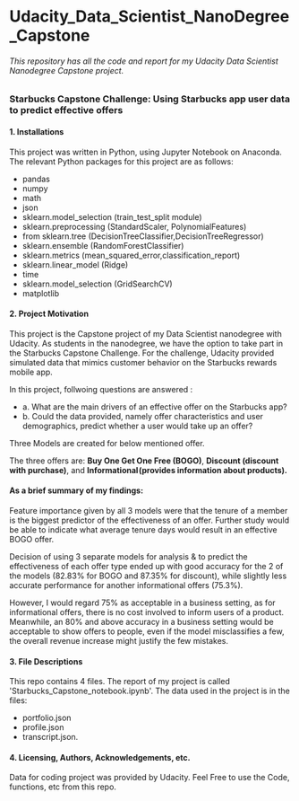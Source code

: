 # Udacity_Data_Scientist_NanoDegree_Capstone
###### This repository has all the code and report for my Udacity Data Scientist Nanodegree Capstone project.

### Starbucks Capstone Challenge: Using Starbucks app user data to predict effective offers

#### 1. Installations
This project was written in Python, using Jupyter Notebook on Anaconda. The relevant Python packages for this project are as follows:

- pandas
- numpy
- math
- json
- sklearn.model_selection (train_test_split module)
- sklearn.preprocessing (StandardScaler, PolynomialFeatures)
- from sklearn.tree (DecisionTreeClassifier,DecisionTreeRegressor)
- sklearn.ensemble (RandomForestClassifier)
- sklearn.metrics (mean_squared_error,classification_report)
- sklearn.linear_model (Ridge)
- time
- sklearn.model_selection (GridSearchCV)
- matplotlib


#### 2. Project Motivation

This project is the Capstone project of my Data Scientist nanodegree with Udacity. As students in the nanodegree, we have the option to take part in the Starbucks Capstone Challenge. For the challenge, Udacity provided simulated data that mimics customer behavior on the Starbucks rewards mobile app.

In this project, follwoing questions are answered :

- a. What are the main drivers of an effective offer on the Starbucks app?
- b. Could the data provided, namely offer characteristics and user demographics, predict whether a user would take up an offer?

Three Models are created for below mentioned offer.

The three offers are: **Buy One Get One Free (BOGO)**, **Discount (discount with purchase)**, and **Informational (provides information about products).**

#### As a brief summary of my findings:

Feature importance given by all 3 models were that the tenure of a member is the biggest predictor of the effectiveness of an offer. Further study would be able to indicate what average tenure days would result in an effective BOGO offer.

Decision of using 3 separate models for analysis & to predict the effectiveness of each offer type ended up with good accuracy for the 2 of the models (82.83% for BOGO and 87.35% for discount), while slightly less accurate performance for another informational offers (75.3%).

However, I would regard 75% as acceptable in a business setting, as for informational offers, there is no cost involved to inform users of a product. Meanwhile, an 80% and above accuracy in a business setting would be acceptable to show offers to people, even if the model misclassifies a few, the overall revenue increase might justify the few mistakes.

#### 3. File Descriptions

This repo contains 4 files. The report of my project is called 'Starbucks_Capstone_notebook.ipynb'. The data used in the project is in the files:

- portfolio.json
- profile.json 
- transcript.json.


#### 4. Licensing, Authors, Acknowledgements, etc.

Data for coding project was provided by Udacity.
Feel Free to use the Code, functions, etc from this repo.

